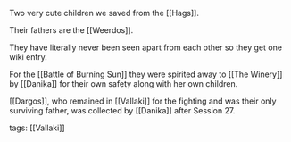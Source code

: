 Two very cute children we saved from the [[Hags]].

Their fathers are the [[Weerdos]].

They have literally never been seen apart from each other so they get one wiki entry.

For the [[Battle of Burning Sun]] they were spirited away to [[The Winery]] by [[Danika]] for their own safety along with her own children.

[[Dargos]], who remained in [[Vallaki]] for the fighting and was their only surviving father, was collected by [[Danika]] after Session 27.

tags: [[Vallaki]]